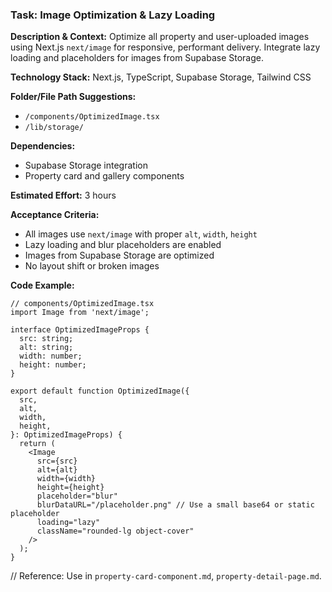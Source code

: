 ### Task: Image Optimization & Lazy Loading

**Description & Context:**
Optimize all property and user-uploaded images using Next.js `next/image` for responsive, performant delivery. Integrate lazy loading and placeholders for images from Supabase Storage.

**Technology Stack:** Next.js, TypeScript, Supabase Storage, Tailwind CSS

**Folder/File Path Suggestions:**

- `/components/OptimizedImage.tsx`
- `/lib/storage/`

**Dependencies:**

- Supabase Storage integration
- Property card and gallery components

**Estimated Effort:** 3 hours

**Acceptance Criteria:**

- All images use `next/image` with proper `alt`, `width`, `height`
- Lazy loading and blur placeholders are enabled
- Images from Supabase Storage are optimized
- No layout shift or broken images

**Code Example:**

```tsx
// components/OptimizedImage.tsx
import Image from 'next/image';

interface OptimizedImageProps {
  src: string;
  alt: string;
  width: number;
  height: number;
}

export default function OptimizedImage({
  src,
  alt,
  width,
  height,
}: OptimizedImageProps) {
  return (
    <Image
      src={src}
      alt={alt}
      width={width}
      height={height}
      placeholder="blur"
      blurDataURL="/placeholder.png" // Use a small base64 or static placeholder
      loading="lazy"
      className="rounded-lg object-cover"
    />
  );
}
```

// Reference: Use in `property-card-component.md`, `property-detail-page.md`.
